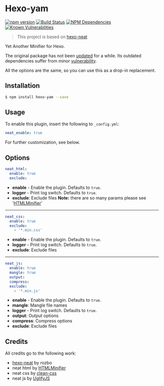 # Hexo-yam

[![npm version](https://badge.fury.io/js/hexo-yam.svg)](https://www.npmjs.com/package/hexo-yam)
[![Build Status](https://travis-ci.org/weyusi/hexo-yam.svg?branch=master)](https://travis-ci.org/weyusi/hexo-yam)
[![NPM Dependencies](https://david-dm.org/weyusi/hexo-yam.svg)](https://david-dm.org/weyusi/hexo-yam)
[![Known Vulnerabilities](https://snyk.io/test/npm/hexo-yam/badge.svg)](https://snyk.io/test/npm/hexo-yam)

> This project is based on [hexo-neat](https://github.com/rozbo/hexo-neat)

Yet Another Minifier for Hexo.

The original package has not been [updated](https://www.npmjs.com/package/hexo-neat) for a while. Its outdated dependencies suffer from minor [vulnerability](https://snyk.io/test/npm/hexo-neat).

All the options are the same, so you can use this as a drop-in replacement.

## Installation
``` bash
$ npm install hexo-yam --save
```

## Usage
To enable this plugin, insert the following to `_config.yml`:
``` yaml
neat_enable: true
```
For further customization, see below.

## Options
``` yaml
neat_html:
  enable: true
  exclude:
```
- **enable** - Enable the plugin. Defaults to `true`.
- **logger** - Print log switch. Defaults to `true`.
- **exclude**: Exclude files
**Note:** there are so many params please see '[HTMLMinifier](https://github.com/kangax/html-minifier)'

----------

``` yaml
neat_css:
  enable: true
  exclude:
    - '*.min.css'
```
- **enable** - Enable the plugin. Defaults to `true`.
- **logger** - Print log switch. Defaults to `true`.
- **exclude**: Exclude files

----------

``` yaml
neat_js:
  enable: true
  mangle: true
  output:
  compress:
  exclude:
    - '*.min.js'
```
- **enable** - Enable the plugin. Defaults to `true`.
- **mangle**: Mangle file names
- **logger** - Print log switch. Defaults to `true`.
- **output**: Output options
- **compress**: Compress options
- **exclude**: Exclude files


## Credits
All credits go to the following work:
- [hexo-neat](https://github.com/rozbo/hexo-neat) by rozbo
- neat html by [HTMLMinifier](https://github.com/kangax/html-minifier)
- neat css  by [clean-css](https://github.com/jakubpawlowicz/clean-css)
- neat js   by  [UglifyJS](http://lisperator.net/uglifyjs/)
